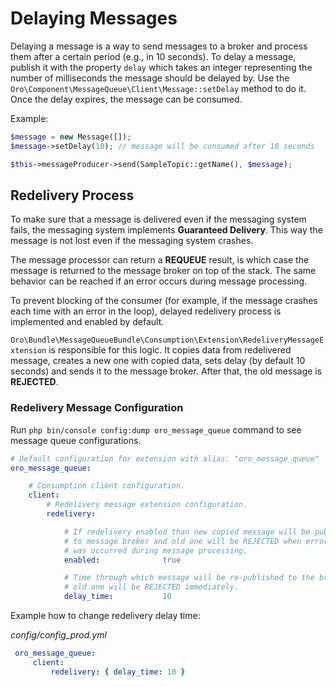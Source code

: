 <a id="dev-guide-mq-delaying-messages"></a>

# Delaying Messages

Delaying a message is a way to send messages to a broker and process them after a certain period (e.g., in 10 seconds).
To delay a message, publish it with the property `delay` which takes an integer representing the number of milliseconds the message should be delayed by.
Use the `Oro\Component\MessageQueue\Client\Message::setDelay` method to do it.
Once the delay expires, the message can be consumed.

Example:

```php
$message = new Message([]);
$message->setDelay(10); // message will be consumed after 10 seconds

$this->messageProducer->send(SampleTopic::getName(), $message);
```

## Redelivery Process

To make sure that a message is delivered even if the messaging system fails, the messaging system implements **Guaranteed Delivery**.
This way the message is not lost even if the messaging system crashes.

The message processor can return a **REQUEUE** result, is which case the message is returned to the message broker on top of the stack.
The same behavior can be reached if an error occurs during message processing.

To prevent blocking of the consumer (for example, if the message crashes each time with an error in the loop), delayed redelivery process is implemented and enabled by default.

`Oro\Bundle\MessageQueueBundle\Consumption\Extension\RedeliveryMessageExtension` is responsible for this logic.
It copies data from redelivered message, creates a new one with copied data, sets delay (by default 10 seconds) and sends it to the message broker.
After that, the old message is **REJECTED**.

### Redelivery Message Configuration

Run `php bin/console config:dump oro_message_queue` command to see message queue configurations.

```yaml
# Default configuration for extension with alias: "oro_message_queue"
oro_message_queue:

    # Consumption client configuration.
    client:
        # Redelivery message extension configuration.
        redelivery:

            # If redelivery enabled than new copied message will be published
            # to message broker and old one will be REJECTED when error
            # was occurred during message processing.
            enabled:              true

            # Time through which message will be re-published to the broker,
            # old one will be REJECTED immediately.
            delay_time:           10
```

Example how to change redelivery delay time:

*config/config_prod.yml*
```yaml
 oro_message_queue:
     client:
         redelivery: { delay_time: 10 }
```
